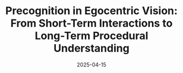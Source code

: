 ---
title: "Precognition in Egocentric Vision: From Short-Term Interactions to Long-Term Procedural Understanding"
date: 2025-04-15
when: "12 June 2026"
venue: "Precognition Workshop @ CVPR 2025"
venue_url: "https://sites.google.com/view/ieeecvf-cvpr2025-precognition"
draft: false
slides_url: ""
---